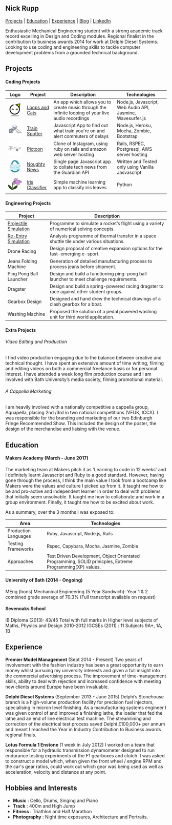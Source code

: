## Nick Rupp

[Projects](#projects) | [Education](#education) | [Experience](#experience) | [Blog](https://medium.com/@nickrupp95) | [LinkedIn](https://www.linkedin.com/in/nick-rupp-16663912a/)

Enthusiastic Mechanical Engineering student with a strong academic track record excelling in Design and Coding modules. Regional finalist in the contribution to business awards 2014 for work at Delphi Diesel Systems. Looking to use coding and engineering skills to tackle computer development problems from a grounded technical background.

## Projects
#### Coding Projects
|Logo|Project|Description|Technologies|
|---|---|---|---|
|![Loops and Cats Logo](pictures/LandC.png)|[Loops and Cats](https://github.com/whatsrupp/loops-and-cats)|An app which allows you to create music through the infinite looping of your live audio recordings |Node.js, Javascript, Web Audio API, Jasmine, Wavesurfer.js|
|![Loops and Cats Logo](pictures/Train.png)|[Train Spotter](https://github.com/whatsrupp/train-spotter)|Javascript App to find out what train you're on and alert commuters of delays|Node.js, Heroku, Mocha, Zombie, Bootstrap|
|![Loops and Cats Logo](pictures/Pictoon.png)|[Pictoon](https://github.com/whatsrupp/toon)|Clone of Instagram, using ruby on rails and amazon web server hosting |Rails, RSPEC, Postgresql, AWS server hosting|
|![Loops and Cats Logo](pictures/Noughty.png)|[Noughty News](https://github.com/whatsrupp/noughty-news)|Single page Javascript app to collate tech news from the Guardian API|Written and Tested only using Vanilla Jasvascript|
|![Loops and Cats Logo](pictures/Iris.png)|[Iris Classifier](https://github.com/whatsrupp/iris-classification)|Simple machine learning app to classify iris leaves|Python|


#### Engineering Projects
| Project   | Description |
|---        |---         |
|[Projectile Simulation](https://github.com/whatsrupp/matlab-projectile-model)|Programme to simulate a rocket’s flight using a variety of numerical solving concepts.|
|[Re-Entry Simulation](https://github.com/whatsrupp/matlab-shuttle-model)|Analysis programme of thermal transfer in a space shuttle tile under various situations.|
|Drone Racing|Design proposal of creative expansion options for the fast-emerging e-sport.|
|Jeans Folding Machine|Generation of detailed manufacturing process to process jeans before shipment.|
|Ping Pong Ball Launcher|Design and build a functioning ping-pong ball launcher to meet challenge requirements.|
|Dragster|Design and build a spring-powered racing dragster to race against other student groups.|
|Gearbox Design|Designed and hand drew the technical drawings of a clash gearbox for a boat.|
|Washing Machine|Proposed the solution of a pedal powered washing unit for third world application.|

#### Extra Projects
###### Video Editing and Production
I find video production engaging due to the balance between creative and technical thought. I have spent an extensive amount of time writing, filming and editing videos on both a commercial freelance basis or for personal interest. I have attended a week long film production course and I am involved with Bath University’s media society, filming promotional material.
###### A Cappella Marketing
I am heavily involved with a nationally competitive a cappella group, Aquapella, placing 2nd /3rd in two national competitions (VFUK, ICCA). I was responsible for the branding and marketing of our two Edinburgh Fringe Recommended Show. This included the design of the poster, the design of the merchandise and liaising with the venue.

## Education

#### Makers Academy (March - June 2017)

The marketing team at Makers pitch it as 'Learning to code in 12 weeks' and I definitely learnt Javascript and Ruby to a good standard. However, having gone through the process, I think the main value I took from a bootcamp like Makers were the values and culture I picked up from it.
It taught me how to be and pro-active and independent learner in order to deal with problems that initially seem unsolvable. It taught me how to collaborate and work in a group environment. Finally, it taught me how to be excited about work.

As a summary, over the 3 months I was exposed to:

|  Area  | Technologies |
|---        |---         |
|Production Languages| Ruby, Javascript, Node.js, Rails|
|Testing Frameworks| Rspec, Capybara, Mocha, Jasmine, Zombie|
|Approaches| Test Driven Development, Object Orientated Programming, SOLID prinicples, Extreme Programming(XP) values.|

#### University of Bath (2014 - Ongoing)
MEng (hons) Mechanical Engineering (5 Year Sandwich): Year 1 & 2 combined grade average of 70.3% (Full transcript available on request)

#### Sevenoaks School
IB Diploma (2013): 43/45 Total with full marks in Higher level subjects of Maths, Physics and Design 2010-2012
IGCSEs (2011) : 11 Subjects 9A*, 1A, 1B

## Experience

**Premier Model Management** (Sept 2014 - Present)
Two years of involvement with the fashion industry has been a great opportunity to earn money whilst pursuing my university interests and given a full insight into the commercial advertising process. The improvement of time-management skills, ability to deal with rejection and increased confidence with meeting new clients around Europe have been invaluable.

**Delphi Diesel Systems** (September 2013 - June 2015)
Delphi’s Stonehouse branch is a high-volume production facility for precision fuel injectors, specialising in micron level finishing. As a manufacturing systems engineer I was given control of and improved a finishing lathe, the loader that fed the lathe and an end of line electrical test machine. The streamlining and correction of the electrical test process saved Delphi £100,000+ per annum and meant I reached the Year in Industry Contribution to Business awards regional finals.

**Lotus Formula 1 Enstone** (1 week in July 2012)
I worked on a team that responsible for a hydraulic transmission dynamometer designed to run endurance testing experiments of the F1 gearboxes and clutch. I was asked to construct a model which, when given the front wheel / engine RPM and the car's gear ratios, could work out which gear was being used as well as acceleration, velocity and distance at any point.


## Hobbies and Interests
- **Music** : Cello, Drums, Singing and Piano
- **Track** : 400m and High Jump
- **Fitness** : Triathlon and Half Marathon
- **Photography** : Night time exposures, Architecture and Portraits.
